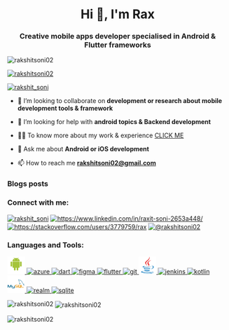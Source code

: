 <h1 align="center">Hi 👋, I'm Rax</h1>
<h3 align="center">Creative mobile apps developer specialised in Android & Flutter frameworks</h3>

<p align="left"> <img src="https://komarev.com/ghpvc/?username=rakshitsoni02&label=Profile%20views&color=0e75b6&style=flat" alt="rakshitsoni02" /> </p>

<p align="left"> <a href="https://github.com/ryo-ma/github-profile-trophy"><img src="https://github-profile-trophy.vercel.app/?username=rakshitsoni02" alt="rakshitsoni02" /></a> </p>

<p align="left"> <a href="https://twitter.com/rakshit_soni" target="blank"><img src="https://img.shields.io/twitter/follow/rakshit_soni?logo=twitter&style=for-the-badge" alt="rakshit_soni" /></a> </p>


- 👯 I’m looking to collaborate on **development or research about mobile development tools & framework**

- 🤝 I’m looking for help with **android topics & Backend development**

- 👨‍💻 To know more about my work & experience [CLICK ME](http://bit.ly/3yp5qv6)

- 💬 Ask me about **Android or iOS development**

- 📫 How to reach me **rakshitsoni02@gmail.com**

### Blogs posts
<!-- BLOG-POST-LIST:START -->
<!-- BLOG-POST-LIST:END -->

<h3 align="left">Connect with me:</h3>
<p align="left">
<a href="https://twitter.com/rakshit_soni" target="blank"><img align="center" src="https://raw.githubusercontent.com/rahuldkjain/github-profile-readme-generator/master/src/images/icons/Social/twitter.svg" alt="rakshit_soni" height="30" width="40" /></a>
<a href="https://www.linkedin.com/in/raxit-soni-2653a448/" target="blank"><img align="center" src="https://raw.githubusercontent.com/rahuldkjain/github-profile-readme-generator/master/src/images/icons/Social/linked-in-alt.svg" alt="https://www.linkedin.com/in/raxit-soni-2653a448/" height="30" width="40" /></a>
<a href="https://stackoverflow.com/users/3779759/rax" target="blank"><img align="center" src="https://raw.githubusercontent.com/rahuldkjain/github-profile-readme-generator/master/src/images/icons/Social/stack-overflow.svg" alt="https://stackoverflow.com/users/3779759/rax" height="30" width="40" /></a>
<a href="https://medium.com/@rakshitsoni02" target="blank"><img align="center" src="https://raw.githubusercontent.com/rahuldkjain/github-profile-readme-generator/master/src/images/icons/Social/medium.svg" alt="@rakshitsoni02" height="30" width="40" /></a>
</p>

<h3 align="left">Languages and Tools:</h3>
<p align="left"> <a href="https://developer.android.com" target="_blank" rel="noreferrer"> <img src="https://raw.githubusercontent.com/devicons/devicon/master/icons/android/android-original-wordmark.svg" alt="android" width="40" height="40"/> </a> <a href="https://azure.microsoft.com/en-in/" target="_blank" rel="noreferrer"> <img src="https://www.vectorlogo.zone/logos/microsoft_azure/microsoft_azure-icon.svg" alt="azure" width="40" height="40"/> </a> <a href="https://dart.dev" target="_blank" rel="noreferrer"> <img src="https://www.vectorlogo.zone/logos/dartlang/dartlang-icon.svg" alt="dart" width="40" height="40"/> </a> <a href="https://www.figma.com/" target="_blank" rel="noreferrer"> <img src="https://www.vectorlogo.zone/logos/figma/figma-icon.svg" alt="figma" width="40" height="40"/> </a> <a href="https://flutter.dev" target="_blank" rel="noreferrer"> <img src="https://www.vectorlogo.zone/logos/flutterio/flutterio-icon.svg" alt="flutter" width="40" height="40"/> </a> <a href="https://git-scm.com/" target="_blank" rel="noreferrer"> <img src="https://www.vectorlogo.zone/logos/git-scm/git-scm-icon.svg" alt="git" width="40" height="40"/> </a> <a href="https://www.java.com" target="_blank" rel="noreferrer"> <img src="https://raw.githubusercontent.com/devicons/devicon/master/icons/java/java-original.svg" alt="java" width="40" height="40"/> </a> <a href="https://www.jenkins.io" target="_blank" rel="noreferrer"> <img src="https://www.vectorlogo.zone/logos/jenkins/jenkins-icon.svg" alt="jenkins" width="40" height="40"/> </a> <a href="https://kotlinlang.org" target="_blank" rel="noreferrer"> <img src="https://www.vectorlogo.zone/logos/kotlinlang/kotlinlang-icon.svg" alt="kotlin" width="40" height="40"/> </a> <a href="https://www.mysql.com/" target="_blank" rel="noreferrer"> <img src="https://raw.githubusercontent.com/devicons/devicon/master/icons/mysql/mysql-original-wordmark.svg" alt="mysql" width="40" height="40"/> </a> <a href="https://realm.io/" target="_blank" rel="noreferrer"> <img src="https://raw.githubusercontent.com/bestofjs/bestofjs-webui/8665e8c267a0215f3159df28b33c365198101df5/public/logos/realm.svg" alt="realm" width="40" height="40"/> </a> <a href="https://www.sqlite.org/" target="_blank" rel="noreferrer"> <img src="https://www.vectorlogo.zone/logos/sqlite/sqlite-icon.svg" alt="sqlite" width="40" height="40"/> </a> </p>

<p><img align="left" src="https://github-readme-stats.vercel.app/api/top-langs?username=rakshitsoni02&show_icons=true&locale=en&layout=compact" alt="rakshitsoni02" /></p>

<p>&nbsp;<img align="center" src="https://github-readme-stats.vercel.app/api?username=rakshitsoni02&show_icons=true&locale=en" alt="rakshitsoni02" /></p>

<p><img align="center" src="https://github-readme-streak-stats.herokuapp.com/?user=rakshitsoni02&" alt="rakshitsoni02" /></p>
